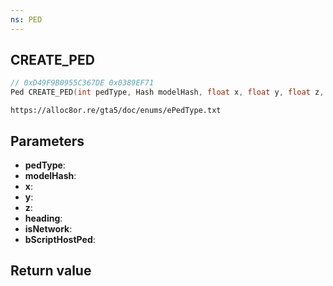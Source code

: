 ```yaml
---
ns: PED
---
```

## CREATE_PED

```c
// 0xD49F9B0955C367DE 0x0389EF71
Ped CREATE_PED(int pedType, Hash modelHash, float x, float y, float z, float heading, BOOL isNetwork, BOOL bScriptHostPed);
```

```
https://alloc8or.re/gta5/doc/enums/ePedType.txt
```

## Parameters
* **pedType**: 
* **modelHash**: 
* **x**: 
* **y**: 
* **z**: 
* **heading**: 
* **isNetwork**: 
* **bScriptHostPed**: 

## Return value
